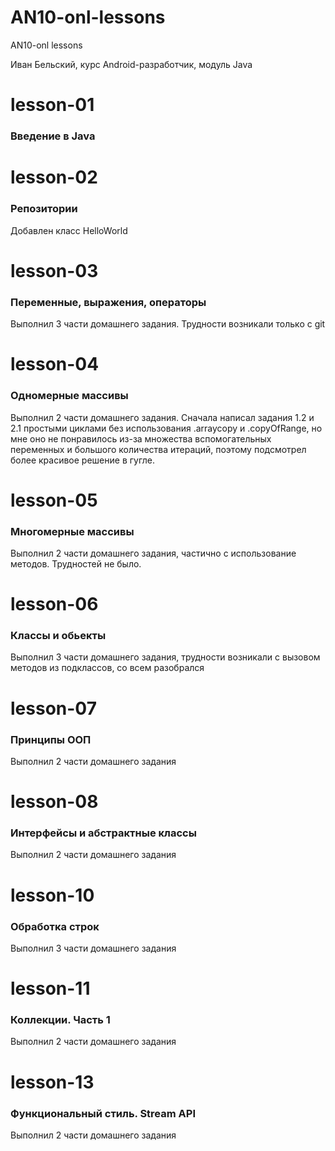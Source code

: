 # AN10-onl-lessons
AN10-onl lessons

Иван Бельский, курс Android-разработчик, модуль Java

<h1>lesson-01</h1>
<h3>Введение в Java</h3>

<h1>lesson-02</h1>
<h3>Репозитории</h3>
Добавлен класс HelloWorld

<h1>lesson-03</h1>
<h3>Переменные, выражения, операторы</h3>
Выполнил 3 части домашнего задания. Трудности возникали только с git

<h1>lesson-04</h1>
<h3>Одномерные массивы</h3>
Выполнил 2 части домашнего задания. Сначала написал задания 1.2 и 2.1 простыми циклами
без использования .arraycopy и .copyOfRange, но мне оно не понравилось из-за множества
вспомогательных переменных и большого количества итераций, поэтому подсмотрел более
красивое решение в гугле.

<h1>lesson-05</h1>
<h3>Многомерные массивы</h3>
Выполнил 2 части домашнего задания, частично с использование методов. Трудностей не было.

<h1>lesson-06</h1>
<h3>Классы и обьекты</h3>
Выполнил 3 части домашнего задания, трудности возникали с вызовом методов из  подклассов,
со всем разобрался

<h1>lesson-07</h1>
<h3>Принципы ООП</h3>
Выполнил 2 части домашнего задания

<h1>lesson-08</h1>
<h3>Интерфейсы и абстрактные классы</h3>
Выполнил 2 части домашнего задания

<h1>lesson-10</h1>
<h3>Обработка строк</h3>
Выполнил 3 части домашнего задания

<h1>lesson-11</h1>
<h3>Коллекции. Часть 1</h3>
Выполнил 2 части домашнего задания

<h1>lesson-13</h1>
<h3>Функциональный стиль. Stream API</h3>
Выполнил 2 части домашнего задания